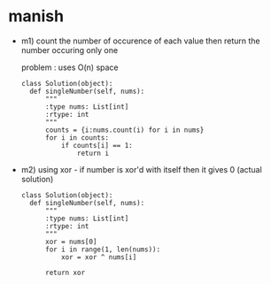# manish
- m1) count the number of occurence of each value then return the number occuring only one


   problem : uses O(n) space
  ```
  class Solution(object):
    def singleNumber(self, nums):
        """
        :type nums: List[int]
        :rtype: int
        """
        counts = {i:nums.count(i) for i in nums}
        for i in counts:
            if counts[i] == 1:
                return i
  ```

- m2) using xor - if number is xor'd with itself then it gives 0 (actual solution)
  ```
  class Solution(object):
    def singleNumber(self, nums):
        """
        :type nums: List[int]
        :rtype: int
        """
        xor = nums[0]
        for i in range(1, len(nums)):
            xor = xor ^ nums[i]

        return xor
  ```
